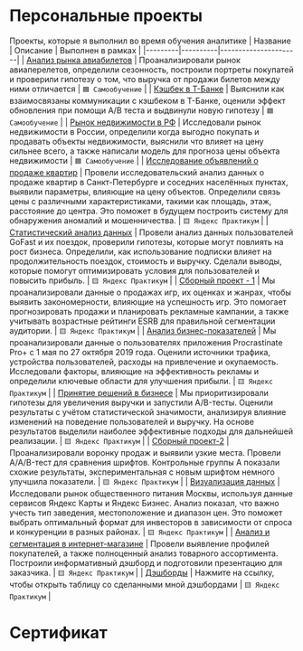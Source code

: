 # Персональные проекты
Проекты, которые я выполнил во время обучения аналитике
| Название | Описание | Выполнен в рамках |
|---------|----------|----------------------|
| [Анализ рынка авиабилетов](https://github.com/Swagozavr/Personal-Projects/blob/main/%D0%90%D0%BD%D0%B0%D0%BB%D0%B8%D0%B7%20%D0%BF%D1%80%D0%BE%D0%B4%D0%B0%D0%B6%20%D0%B0%D0%B2%D0%B8%D0%B0%D0%B1%D0%B8%D0%BB%D0%B5%D1%82%D0%BE%D0%B2/PlaneTicketsAnalysis.ipynb) | Проанализировали рынок авиаперелетов, определили сезонность, построили портреты покупатей и проверили гипотезу о том, что выручка от продажи билетов между ними отличается | `🟦 Самообучение` |
| [Кэшбек в Т-Банке](https://github.com/Swagozavr/Personal-Projects/blob/main/%D0%90%D0%BD%D0%B0%D0%BB%D0%B8%D0%B7%20%D0%BA%D1%8D%D1%88%D0%B1%D0%B5%D0%BA%D0%B0%20%D0%B2%20%D0%A2-%D0%91%D0%B0%D0%BD%D0%BA%D0%B5/tbankcase.ipynb) | Выяснили как взаимосвязаны коммуникации с кэшбеком в Т-Банке, оценили эффект обновления при помощи A/B теста и выдвинули новую гипотезу | `🟦 Самообучение` |
| [Рынок недвижимости в РФ](https://github.com/Swagozavr/Personal-Projects/blob/main/%D0%9D%D0%B5%D0%B4%D0%B2%D0%B8%D0%B6%D0%B8%D0%BC%D0%BE%D1%81%D1%82%D1%8C%20%D0%B2%20%D0%A0%D0%A4/RealEstateRussia.ipynb) | Исследовали рынок недвижимости в России, определили когда выгодно покупать и продавать объекты недвижимости, выяснили что влияет на цену сильнее всего, а также написали модель для прогноза цены объекта недвижимости | `🟦 Самообучение` |
| [Исследование объявлений о продаже квартир](https://github.com/Swagozavr/Personal-Projects/blob/main/1.%20%D0%98%D1%81%D1%81%D0%BB%D0%B5%D0%B4%D0%BE%D0%B2%D0%B0%D1%82%D0%B5%D0%BB%D1%8C%D1%81%D0%BA%D0%B8%D0%B9%20%D0%B0%D0%BD%D0%B0%D0%BB%D0%B8%D0%B7%20%D0%B4%D0%B0%D0%BD%D0%BD%D1%8B%D1%85/01DataResearchProject.ipynb) | Провели исследовательский анализ данных о продаже квартир в Санкт-Петербурге и соседних населённых пунктах, выявили параметры, влияющие на цену объектов. Определили связь цены с различными характеристиками, такими как площадь, этаж, расстояние до центра. Это поможет в будущем построить систему для обнаружения аномалий и мошенничества. | `🟨 Яндекс Практикум` |
| [Статистический анализ данных](https://github.com/Swagozavr/Personal-Projects/blob/main/2.%20%D0%A1%D1%82%D0%B0%D1%82%D0%B8%D1%81%D1%82%D0%B8%D1%87%D0%B5%D1%81%D0%BA%D0%B8%D0%B9%20%D0%B0%D0%BD%D0%B0%D0%BB%D0%B8%D0%B7%20%D0%B4%D0%B0%D0%BD%D0%BD%D1%8B%D1%85/02StstAnalysis%2B.ipynb) | Провели анализ данных пользователей GoFast и их поездок, проверили гипотезы, которые могут повлиять на рост бизнеса. Определили, как использование подписки влияет на продолжительность поездок, стоимость и выручку. Сделали выводы, которые помогут оптимизировать условия для пользователей и повысить прибыль. | `🟨 Яндекс Практикум` |
| [Сборный проект - 1](https://github.com/Swagozavr/Personal-Projects/blob/main/3.%20%D0%A1%D0%B1%D0%BE%D1%80%D0%BD%D1%8B%D0%B9%20%D0%BF%D1%80%D0%BE%D0%B5%D0%BA%D1%82/03ComperhensiveProject.ipynb) | Мы проанализировали данные о продажах игр, их оценках и жанрах, чтобы выявить закономерности, влияющие на успешность игр. Это помогает прогнозировать продажи и планировать рекламные кампании, а также учитывать возрастные рейтинги ESRB для правильной сегментации аудитории. | `🟨 Яндекс Практикум` |
| [Анализ бизнес-показателей](https://github.com/Swagozavr/Personal-Projects/blob/main/4.%20%D0%90%D0%BD%D0%B0%D0%BB%D0%B8%D0%B7%20%D0%B1%D0%B8%D0%B7%D0%BD%D0%B5%D1%81-%D0%BF%D0%BE%D0%BA%D0%B0%D0%B7%D0%B0%D1%82%D0%B5%D0%BB%D0%B5%D0%B9/04BusinessMetrics.ipynb) | Мы проанализировали данные о пользователях приложения Procrastinate Pro+ с 1 мая по 27 октября 2019 года. Оценили источники трафика, устройства пользователей, расходы на привлечение и окупаемость. Исследовали факторы, влияющие на эффективность рекламы и определили ключевые области для улучшения прибыли. | `🟨 Яндекс Практикум` |
| [Принятие решений в бизнесе](https://github.com/Swagozavr/Personal-Projects/blob/main/5.%20%D0%9F%D1%80%D0%B8%D0%BD%D1%8F%D1%82%D0%B8%D0%B5%20%D1%80%D0%B5%D1%88%D0%B5%D0%BD%D0%B8%D0%B9%20%D0%B2%20%D0%B1%D0%B8%D0%B7%D0%BD%D0%B5%D1%81%D0%B5/05BusinessDecisions.ipynb) | Мы приоритизировали гипотезы для увеличения выручки и запустили A/B-тесты. Оценили результаты с учётом статистической значимости, анализируя влияние изменений на поведение пользователей и выручку. На основе результатов выделили наиболее эффективные подходы для дальнейшей реализации. | `🟨 Яндекс Практикум` |
| [Сборный проект-2](https://github.com/Swagozavr/Personal-Projects/blob/main/6.%20%D0%A1%D0%B1%D0%BE%D1%80%D0%BD%D1%8B%D0%B9%20%D0%BF%D1%80%D0%BE%D0%B5%D0%BA%D1%82%202/06ComperhensiveProject2.ipynb) | Проанализировали воронку продаж и выявили узкие места. Провели A/A/B-тест для сравнения шрифтов. Контрольные группы A показали схожие результаты, экспериментальная с новым шрифтом немного улучшила показатели. | `🟨 Яндекс Практикум` |
| [Визуализация данных](https://github.com/Swagozavr/Personal-Projects/blob/main/7.%20%D0%92%D0%B8%D0%B7%D1%83%D0%B0%D0%BB%D0%B8%D0%B7%D0%B0%D1%86%D0%B8%D1%8F%20%D0%B4%D0%B0%D0%BD%D0%BD%D1%8B%D1%85/07Visualizations.ipynb) | Исследовали рынок общественного питания Москвы, используя данные сервисов Яндекс Карты и Яндекс Бизнес. Анализ показал, что важно учесть тип заведения, местоположение и диапазон цен. Это поможет выбрать оптимальный формат для инвесторов в зависимости от спроса и конкуренции в разных районах. | `🟨 Яндекс Практикум` |
| [Анализ и сегментация в интернет-магазине](https://github.com/Swagozavr/Personal-Projects/blob/main/8.%20%D0%90%D0%BD%D0%B0%D0%BB%D0%B8%D0%B7%20%D0%B8%20%D1%81%D0%B5%D0%B3%D0%BC%D0%B5%D0%BD%D1%82%D0%B0%D1%86%D0%B8%D1%8F%20%D0%B8%D0%BD%D1%82%D0%B5%D1%80%D0%BD%D0%B5%D1%82-%D0%BC%D0%B0%D0%B3%D0%B0%D0%B7%D0%B8%D0%BD%D0%B0/08EcommerceProject.ipynb) | Провели выявление профилей покупателей, а также полноценный анализ товарного ассортимента. Построили информативный дэшборд и подготовили презентацию для заказчика. | `🟨 Яндекс Практикум` |
| [Дэшборды](https://github.com/Swagozavr/Personal-Projects/blob/main/%D0%94%D1%8D%D1%88%D0%B1%D0%BE%D1%80%D0%B4%D1%8B/Dashboards%20Explained%20Here.md) | Нажмите на ссылку, чтобы открыть таблицу со сделанными мной дэшбордами | `🟨 Яндекс Практикум` |

# Сертификат
